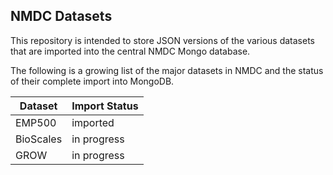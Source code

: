 ## NMDC Datasets

This repository is intended to store JSON versions of the various datasets that are imported into the central NMDC Mongo database.

The following is a growing list of the major datasets in NMDC and the status of their complete import into MongoDB.

| Dataset   | Import Status |
| --------- | ------------- |
| EMP500    | imported      |
| BioScales | in progress   |
| GROW      | in progress   |